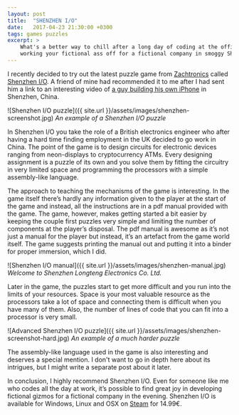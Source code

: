 ```yaml
---
layout: post
title:  "SHENZHEN I/O"
date:   2017-04-23 21:30:00 +0300
tags: games puzzles
excerpt: >
    What's a better way to chill after a long day of coding at the office? Of course
    working your fictional ass off for a fictional company in smoggy Shenzhen.
---
```


I recently decided to try out the latest puzzle game from [Zachtronics][zachtronics] called [Shenzhen I/O][shenzhenio].
A friend of mine had recommended it to me after I had sent him a link to an interesting video of
[a guy building his own iPhone][iphoneguy] in Shenzhen, China.

![Shenzhen I/O puzzle]({{ site.url }}/assets/images/shenzhen-screenshot.jpg)
*An example of a Shenzhen I/O puzzle*

In Shenzhen I/O you take the role of a British electronics engineer who after having a hard time finding employment in the UK
decided to go work in China. The point of the game is to design circuits for electronic devices ranging from
neon-displays to cryptocurrency ATMs. Every designing assignment is a puzzle of its own and you solve them by fitting
the circuitry in very limited space and programming the processors with a simple assembly-like language.

The approach to teaching the mechanisms of the game is interesting. In the game itself there’s hardly any information
given to the player at the start of the game and instead, all the instructions are in a pdf manual provided with the
game. The game, however, makes getting started a bit easier by keeping the couple first puzzles very simple and limiting
the number of components at the player’s disposal. The pdf manual is awesome as it’s not just a manual for the player
but instead, it’s an artefact from the game world itself. The game suggests printing the manual out and putting it into
a binder for proper immersion, which I did.

![Shenzhen I/O manual]({{ site.url }}/assets/images/shenzhen-manual.jpg)
*Welcome to Shenzhen Longteng Electronics Co. Ltd.*

Later in the game, the puzzles start to get more difficult and you run into the limits of your resources. Space is your
most valuable resource as the processors take a lot of space and connecting them is difficult when you have many of
them. Also, the number of lines of code that you can fit into a processor is very small.

![Advanced Shenzhen I/O puzzle]({{ site.url }}/assets/images/shenzhen-screenshot-hard.jpg)
*An example of a much harder puzzle*

The assembly-like language used in the game is also interesting and deserves a special mention. I don't want to go in depth
here about its intrigues, but I might write a separate post about it later.

In conclusion, I highly recommend Shenzhen I/O. Even for someone like me who codes all the day at work, it’s possible to
find great joy in developing fictional gizmos for a fictional company in the evening. Shenzhen I/O is available for
Windows, Linux and OSX on [Steam][steam] for 14.99€.


[zachtronics]: http://www.zachtronics.com/
[shenzhenio]: http://www.zachtronics.com/shenzhen-io/
[iphoneguy]: https://www.youtube.com/watch?v=leFuF-zoVzA
[steam]: http://store.steampowered.com/app/504210
